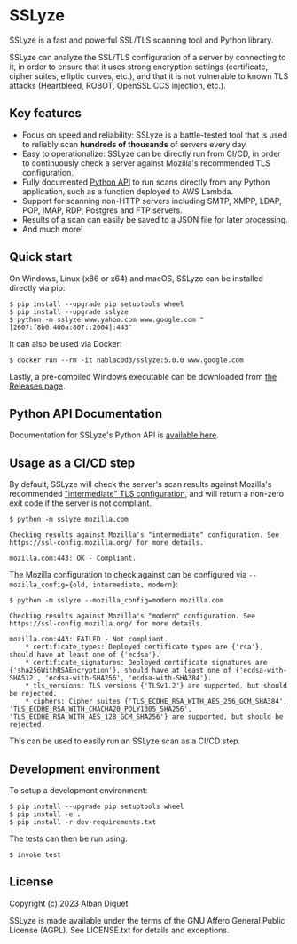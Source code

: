 SSLyze
======

SSLyze is a fast and powerful SSL/TLS scanning tool and Python library.

SSLyze can analyze the SSL/TLS configuration of a server by connecting to it, in order to ensure that it uses strong
encryption settings (certificate, cipher suites, elliptic curves, etc.), and that it is not vulnerable to known TLS
attacks (Heartbleed, ROBOT, OpenSSL CCS injection, etc.).

Key features
------------

* Focus on speed and reliability: SSLyze is a battle-tested tool that is used to reliably scan **hundreds of thousands**
of servers every day.
* Easy to operationalize: SSLyze can be directly run from CI/CD, in order to continuously check a server against 
Mozilla's recommended TLS configuration.
* Fully documented [Python API](https://nabla-c0d3.github.io/sslyze/documentation/) to run scans directly from any
Python application, such as a function deployed to AWS Lambda.
* Support for scanning non-HTTP servers including SMTP, XMPP, LDAP, POP, IMAP, RDP, Postgres and FTP servers.
* Results of a scan can easily be saved to a JSON file for later processing.
* And much more!

Quick start
-----------

On Windows, Linux (x86 or x64) and macOS, SSLyze can be installed directly via pip:

```
$ pip install --upgrade pip setuptools wheel
$ pip install --upgrade sslyze
$ python -m sslyze www.yahoo.com www.google.com "[2607:f8b0:400a:807::2004]:443"
```

It can also be used via Docker:

```
$ docker run --rm -it nablac0d3/sslyze:5.0.0 www.google.com
```

Lastly, a pre-compiled Windows executable can be downloaded from [the Releases
page](https://github.com/nabla-c0d3/sslyze/releases).

Python API Documentation
------------------------

Documentation for SSLyze's Python API is [available here][documentation].

Usage as a CI/CD step
---------------------

By default, SSLyze will check the server's scan results against Mozilla's recommended ["intermediate" TLS
configuration](https://wiki.mozilla.org/Security/Server_Side_TLS), and will return a non-zero exit code if the server
is not compliant. 

```
$ python -m sslyze mozilla.com
```
```
Checking results against Mozilla's "intermediate" configuration. See https://ssl-config.mozilla.org/ for more details.

mozilla.com:443: OK - Compliant.
```

The Mozilla configuration to check against can be configured via `--mozilla_config={old, intermediate, modern}`:
```
$ python -m sslyze --mozilla_config=modern mozilla.com
```
```
Checking results against Mozilla's "modern" configuration. See https://ssl-config.mozilla.org/ for more details.

mozilla.com:443: FAILED - Not compliant.
    * certificate_types: Deployed certificate types are {'rsa'}, should have at least one of {'ecdsa'}.
    * certificate_signatures: Deployed certificate signatures are {'sha256WithRSAEncryption'}, should have at least one of {'ecdsa-with-SHA512', 'ecdsa-with-SHA256', 'ecdsa-with-SHA384'}.
    * tls_versions: TLS versions {'TLSv1.2'} are supported, but should be rejected.
    * ciphers: Cipher suites {'TLS_ECDHE_RSA_WITH_AES_256_GCM_SHA384', 'TLS_ECDHE_RSA_WITH_CHACHA20_POLY1305_SHA256', 'TLS_ECDHE_RSA_WITH_AES_128_GCM_SHA256'} are supported, but should be rejected.
```

This can be used to easily run an SSLyze scan as a CI/CD step.

Development environment
-----------------------

To setup a development environment:

```
$ pip install --upgrade pip setuptools wheel
$ pip install -e . 
$ pip install -r dev-requirements.txt
```

The tests can then be run using:

```
$ invoke test
```

License
-------

Copyright (c) 2023 Alban Diquet

SSLyze is made available under the terms of the GNU Affero General Public License (AGPL). See LICENSE.txt for details and exceptions.

[documentation]: https://nabla-c0d3.github.io/sslyze/documentation

